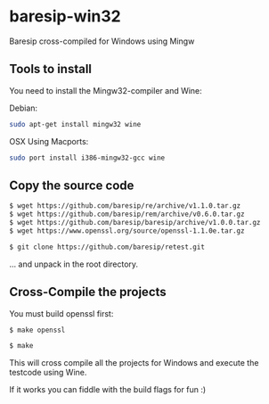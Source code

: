# baresip-win32
Baresip cross-compiled for Windows using Mingw


## Tools to install

You need to install the Mingw32-compiler and Wine:

Debian:

```bash
sudo apt-get install mingw32 wine
```

OSX Using Macports:

```bash
sudo port install i386-mingw32-gcc wine
```

## Copy the source code

```bash
$ wget https://github.com/baresip/re/archive/v1.1.0.tar.gz
$ wget https://github.com/baresip/rem/archive/v0.6.0.tar.gz
$ wget https://github.com/baresip/baresip/archive/v1.0.0.tar.gz
$ wget https://www.openssl.org/source/openssl-1.1.0e.tar.gz

$ git clone https://github.com/baresip/retest.git
```

... and unpack in the root directory.


## Cross-Compile the projects

You must build openssl first:

```bash
$ make openssl
```

```bash
$ make
```

This will cross compile all the projects for Windows and execute
the testcode using Wine.

If it works you can fiddle with the build flags for fun :)

